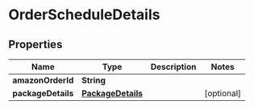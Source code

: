 # OrderScheduleDetails

## Properties
Name | Type | Description | Notes
------------ | ------------- | ------------- | -------------
**amazonOrderId** | **String** |  | 
**packageDetails** | [**PackageDetails**](PackageDetails.md) |  |  [optional]
